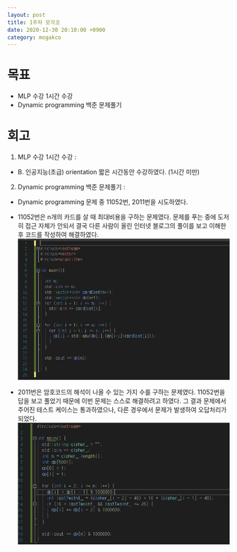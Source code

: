 ```yaml
---
layout: post
title: 1주차 모각코
date: 2020-12-30 20:10:00 +0900
category: mogakco
---
```

# 목표

+ MLP 수강 1시간 수강
+ Dynamic programming 백준 문제풀기  

# 회고

1. MLP 수강 1시간 수강 :
 - B. 인공지능(초급) orientation 짧은 시간동안 수강하였다. (1시간 미만)  

2. Dynamic programming 백준 문제풀기 :
 - Dynamic programming 문제 중 11052번, 2011번을 시도하였다.

 - 11052번은 n개의 카드를 살 때 최대비용을 구하는 문제였다.
 문제를 푸는 중에 도저히 접근 자체가 안되서 결국 다른 사람이 올린 인터넷 블로그의 풀이를 보고 이해한 후 코드를 작성하여 해결하였다.
 ![캡처1](/public/img/mogakco1-1.PNG)  

 - 2011번은 암호코드의 해석이 나올 수 있는 가지 수를 구하는 문제였다.
 11052번을 답을 보고 풀었기 때문에 이번 문제는 스스로 해결하려고 하였다.
 그 결과 문제에서 주어진 테스트 케이스는 통과하였으나, 다른 경우에서 문제가 발생하여 오답처리가 되었다.
  ![캡처1](/public/img/mogakco1-2.PNG)
